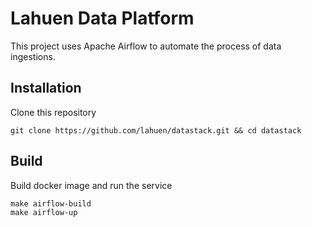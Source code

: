 # Lahuen Data Platform

This project uses Apache Airflow to automate the process of data ingestions.

## Installation

Clone this repository

```
git clone https://github.com/lahuen/datastack.git && cd datastack
```

## Build

Build docker image and run the service

```
make airflow-build
make airflow-up
```
